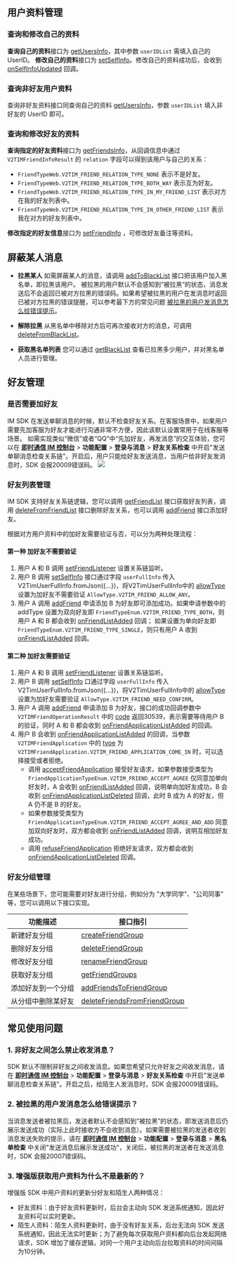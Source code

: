 ## 用户资料管理
### 查询和修改自己的资料
**查询自己的资料**接口为 [getUsersInfo](https://pub.dev/documentation/tencent_im_sdk_plugin/latest/manager_v2_tim_manager/V2TIMManager/getUsersInfo.html)，其中参数 `userIDList` 需填入自己的 UserID。
**修改自己的资料**接口为 [setSelfInfo](https://pub.dev/documentation/tencent_im_sdk_plugin/latest/manager_v2_tim_manager/V2TIMManager/setSelfInfo.html)。修改自己的资料成功后，会收到 [onSelfInfoUpdated](https://pub.dev/documentation/tencent_im_sdk_plugin_platform_interface/latest/enum_V2TimSDKListener/V2TimSDKListener/onSelfInfoUpdated.html) 回调。

### 查询非好友用户资料
查询非好友资料接口同查询自己的资料 [getUsersInfo](https://pub.dev/documentation/tencent_im_sdk_plugin/latest/manager_v2_tim_manager/V2TIMManager/getUsersInfo.html)，参数 `userIDList` 填入非好友的 UserID 即可。

### 查询和修改好友的资料
**查询指定的好友资料**接口为 [getFriendsInfo](https://pub.dev/documentation/tencent_im_sdk_plugin/latest/manager_v2_tim_friendship_manager/V2TIMFriendshipManager/getFriendsInfo.html)，从回调信息中通过 `V2TIMFriendInfoResult` 的 `relation` 字段可以得到该用户与自己的关系：
- `FriendTypeWeb.V2TIM_FRIEND_RELATION_TYPE_NONE` 表示不是好友。
- `FriendTypeWeb.V2TIM_FRIEND_RELATION_TYPE_BOTH_WAY` 表示互为好友。
- `FriendTypeWeb.V2TIM_FRIEND_RELATION_TYPE_IN_MY_FRIEND_LIST` 表示对方在我的好友列表中。
- `FriendTypeWeb.V2TIM_FRIEND_RELATION_TYPE_IN_OTHER_FRIEND_LIST` 表示我在对方的好友列表中。

**修改指定的好友信息**接口为 [setFriendInfo](https://pub.dev/documentation/tencent_im_sdk_plugin/latest/manager_v2_tim_friendship_manager/V2TIMFriendshipManager/setFriendInfo.html) ，可修改好友备注等资料。

## 屏蔽某人消息
- **拉黑某人**
如需屏蔽某人的消息，请调用 [addToBlackList](https://pub.dev/documentation/tencent_im_sdk_plugin/latest/manager_v2_tim_friendship_manager/V2TIMFriendshipManager/addToBlackList.html) 接口把该用户加入黑名单，即拉黑该用户。
被拉黑的用户默认不会感知到“被拉黑”的状态，消息发送后不会返回已被对方拉黑的错误码。如果希望被拉黑的用户在发消息时返回已被对方拉黑的错误提醒，可以参考最下方的常见问题 [被拉黑的用户发消息怎么给错误提示](#msgSendTips)。

- **解除拉黑**
从黑名单中移除对方后可再次接收对方的消息，可调用 [deleteFromBlackList](https://pub.dev/documentation/tencent_im_sdk_plugin/latest/manager_v2_tim_friendship_manager/V2TIMFriendshipManager/deleteFromBlackList.html)。

- **获取黑名单列表**
您可以通过 [getBlackList](https://pub.dev/documentation/tencent_im_sdk_plugin/latest/manager_v2_tim_friendship_manager/V2TIMFriendshipManager/getBlackList.html) 查看已拉黑多少用户，并对黑名单人员进行管理。

## 好友管理
### 是否需要加好友
IM SDK 在发送单聊消息的时候，默认不检查好友关系。在客服场景中，如果用户需要先加客服为好友才能进行沟通非常不方便，因此该默认设置常用于在线客服等场景。
如需实现类似“微信”或者“QQ”中“先加好友，再发消息”的交互体验，您可以在 [**即时通信 IM 控制台**](https://console.cloud.tencent.com/im) > **功能配置** > **登录与消息** > **好友关系检查** 中开启"发送单聊消息检查关系链"。开启后，用户只能给好友发送消息，当用户给非好友发消息时，SDK 会报20009错误码。
![](https://main.qcloudimg.com/raw/395c4f35c09d029141fea043ee0f3a8f.png)

### 好友列表管理

IM SDK 支持好友关系链逻辑，您可以调用 [getFriendList](https://pub.dev/documentation/tencent_im_sdk_plugin/latest/manager_v2_tim_friendship_manager/V2TIMFriendshipManager/getFriendList.html) 接口获取好友列表，调用 [deleteFromFriendList](https://pub.dev/documentation/tencent_im_sdk_plugin/latest/manager_v2_tim_friendship_manager/V2TIMFriendshipManager/deleteFromFriendList.html) 接口删除好友关系，也可以调用 [addFriend](https://pub.dev/documentation/tencent_im_sdk_plugin/latest/manager_v2_tim_friendship_manager/V2TIMFriendshipManager/addFriend.html) 接口添加好友。

根据对方用户资料中的加好友需要验证与否，可以分为两种处理流程：

#### 第一种 加好友不需要验证
1. 用户 A 和 B 调用 [setFriendListener](https://pub.dev/documentation/tencent_im_sdk_plugin_platform_interface/latest/method_channel_im_flutter/MethodChannelIm/setFriendListener.html) 设置关系链监听。
2. 用户 B 调用 [setSelfInfo](https://pub.dev/documentation/tencent_im_sdk_plugin/latest/manager_v2_tim_manager/V2TIMManager/setSelfInfo.html) 接口通过字段 `userFullInfo` 传入 V2TimUserFullInfo.fromJson({...})，将V2TimUserFullInfo中的 [allowType](https://pub.dev/documentation/tencent_im_sdk_plugin_platform_interface/latest/models_v2_tim_user_full_info/V2TimUserFullInfo/allowType.html) 设置为加好友不需要验证 `AllowType.V2TIM_FRIEND_ALLOW_ANY`。
3. 用户 A 调用  [addFriend](https://pub.dev/documentation/tencent_im_sdk_plugin/latest/manager_v2_tim_friendship_manager/V2TIMFriendshipManager/addFriend.html) 申请添加 B 为好友即可添加成功。如果申请参数中的 addType 设置为双向好友即 `FriendTypeEnum.V2TIM_FRIEND_TYPE_BOTH`，则用户 A 和 B 都会收到 [onFriendListAdded](https://pub.dev/documentation/tencent_im_sdk_plugin_platform_interface/latest/enum_V2TimFriendshipListener/V2TimFriendshipListener/onFriendListAdded.html) 回调；
	如果设置为单向好友即 `FriendTypeEnum.V2TIM_FRIEND_TYPE_SINGLE`，则只有用户 A 收到 [onFriendListAdded](https://pub.dev/documentation/tencent_im_sdk_plugin_platform_interface/latest/enum_V2TimFriendshipListener/V2TimFriendshipListener/onFriendListAdded.html) 回调。

#### 第二种 加好友需要验证
1. 用户 A 和 B 调用 [setFriendListener](https://pub.dev/documentation/tencent_im_sdk_plugin/latest/manager_v2_tim_friendship_manager/V2TIMFriendshipManager/setFriendListener.html) 设置关系链监听。
2. 用户 B 调用 [setSelfInfo](https://pub.dev/documentation/tencent_im_sdk_plugin/latest/manager_v2_tim_manager/V2TIMManager/setSelfInfo.html) 口通过字段 `userFullInfo` 传入 V2TimUserFullInfo.fromJson({...})，将V2TimUserFullInfo中的 [allowType](https://pub.dev/documentation/tencent_im_sdk_plugin_platform_interface/latest/models_v2_tim_user_full_info/V2TimUserFullInfo/allowType.html)  设置为加好友需要验证 `AllowType.V2TIM_FRIEND_NEED_CONFIRM`。
3. 用户 A 调用  [addFriend](https://pub.dev/documentation/tencent_im_sdk_plugin/latest/manager_v2_tim_friendship_manager/V2TIMFriendshipManager/addFriend.html) 申请添加 B 为好友，接口的成功回调参数中 `V2TIMFriendOperationResult` 中的 [code](https://pub.dev/documentation/tencent_im_sdk_plugin_platform_interface/latest/models_v2_tim_value_callback/V2TimValueCallback/code.html) 返回30539，表示需要等待用户 B 的验证，同时 A 和 B 都会收到 [onFriendApplicationListAdded](https://pub.dev/documentation/tencent_im_sdk_plugin_platform_interface/latest/enum_V2TimFriendshipListener/V2TimFriendshipListener/onFriendApplicationListAdded.html) 的回调。
4. 用户 B 会收到 [onFriendApplicationListAdded](https://pub.dev/documentation/tencent_im_sdk_plugin_platform_interface/latest/enum_V2TimFriendshipListener/V2TimFriendshipListener/onFriendApplicationListAdded.html) 的回调，当参数 `V2TIMFriendApplication` 中的 [tyoe](https://pub.dev/documentation/tencent_im_sdk_plugin_platform_interface/latest/models_v2_tim_friend_application/V2TimFriendApplication/type.html) 为 `V2TIMFriendApplication.V2TIM_FRIEND_APPLICATION_COME_IN` 时，可以选择接受或者拒绝。
	- 调用 [acceptFriendApplication](https://pub.dev/documentation/tencent_im_sdk_plugin/latest/manager_v2_tim_friendship_manager/V2TIMFriendshipManager/acceptFriendApplication.html) 接受好友请求，如果参数接受类型为 `FriendApplicationTypeEnum.V2TIM_FRIEND_ACCEPT_AGREE` 仅同意加单向好友时，A 会收到 [onFriendListAdded](https://pub.dev/documentation/tencent_im_sdk_plugin_platform_interface/latest/enum_V2TimFriendshipListener/V2TimFriendshipListener/onFriendListAdded.html) 回调，说明单向加好友成功，B 会收到 [onFriendApplicationListDeleted](https://pub.dev/documentation/tencent_im_sdk_plugin_platform_interface/latest/enum_V2TimFriendshipListener/V2TimFriendshipListener/onFriendApplicationListDeleted.html) 回调，此时 B 成为 A 的好友，但 A 仍不是 B 的好友。
	- 如果参数接受类型为 `FriendApplicationTypeEnum.V2TIM_FRIEND_ACCEPT_AGREE_AND_ADD` 同意加双向好友时，双方都会收到  [onFriendListAdded](https://pub.dev/documentation/tencent_im_sdk_plugin_platform_interface/latest/enum_V2TimFriendshipListener/V2TimFriendshipListener/onFriendListAdded.html) 回调，说明互相加好友成功。
	- 调用 [refuseFriendApplication](https://pub.dev/documentation/tencent_im_sdk_plugin/latest/manager_v2_tim_friendship_manager/V2TIMFriendshipManager/refuseFriendApplication.html) 拒绝好友请求，双方都会收到 [onFriendApplicationListDeleted](https://pub.dev/documentation/tencent_im_sdk_plugin_platform_interface/latest/enum_V2TimFriendshipListener/V2TimFriendshipListener/onFriendApplicationListDeleted.html) 回调。

### 好友分组管理
在某些场景下，您可能需要对好友进行分组，例如分为 "大学同学"、"公司同事" 等，您可以调用以下接口实现。

| 功能描述 | 接口指引 |
|---------|---------|
| 新建好友分组 | [createFriendGroup](https://pub.dev/documentation/tencent_im_sdk_plugin/latest/manager_v2_tim_friendship_manager/V2TIMFriendshipManager/createFriendGroup.html) |
| 删除好友分组 | [deleteFriendGroup](https://pub.dev/documentation/tencent_im_sdk_plugin/latest/manager_v2_tim_friendship_manager/V2TIMFriendshipManager/deleteFriendGroup.html) |
| 修改好友分组 | [renameFriendGroup](https://pub.dev/documentation/tencent_im_sdk_plugin/latest/manager_v2_tim_friendship_manager/V2TIMFriendshipManager/renameFriendGroup.html) |
| 获取好友分组 |  [getFriendGroups](https://pub.dev/documentation/tencent_im_sdk_plugin/latest/manager_v2_tim_friendship_manager/V2TIMFriendshipManager/getFriendGroups.html) |
| 添加好友到一个分组 |  [addFriendsToFriendGroup](https://pub.dev/documentation/tencent_im_sdk_plugin/latest/manager_v2_tim_friendship_manager/V2TIMFriendshipManager/addFriendsToFriendGroup.html) |
| 从分组中删除某好友 |  [deleteFriendsFromFriendGroup](https://pub.dev/documentation/tencent_im_sdk_plugin/latest/manager_v2_tim_friendship_manager/V2TIMFriendshipManager/deleteFriendsFromFriendGroup.html) |

## 常见使用问题

### 1. 非好友之间怎么禁止收发消息？
SDK 默认不限制非好友之间收发消息。如果您希望只允许好友之间收发消息，请在 [**即时通信 IM 控制台**](https://console.cloud.tencent.com/im) > **功能配置** > **登录与消息** > **好友关系检查** 中开启"发送单聊消息检查关系链"。开启之后，给陌生人发消息时，SDK 会报20009错误码。

[](id:msgSendTips)
### 2. 被拉黑的用户发消息怎么给错误提示？
当消息发送者被拉黑后，发送者默认不会感知到“被拉黑”的状态，即发送消息后仍展示发送成功（实际上此时接收方不会收到消息）。如果需要被拉黑的发送者收到消息发送失败的提示，请在 [**即时通信 IM 控制台**](https://console.cloud.tencent.com/im) > **功能配置** > **登录与消息** > **黑名单检查** 中关闭"发送消息后展示发送成功"，关闭后，被拉黑的发送者在发送消息时，SDK 会报20007错误码。

### 3. 增强版获取用户资料为什么不是最新的？
增强版 SDK 中用户资料的更新分好友和陌生人两种情况：
 - 好友资料：由于好友资料更新时，后台会主动向 SDK 发送系统通知，因此好友资料可以实时更新。
 - 陌生人资料：陌生人资料更新时，由于没有好友关系，后台无法向 SDK 发送系统通知，因此无法实时更新；为了避免每次获取用户资料都向后台发起网络请求，SDK 增加了缓存逻辑，对同一个用户主动向后台拉取资料的时间间隔为10分钟。
